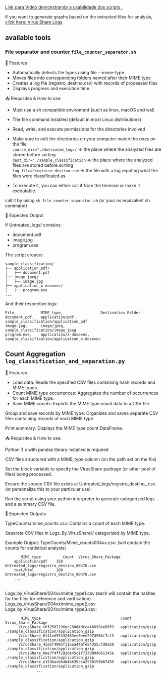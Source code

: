 [Link para Video demonstrando a usabilidade dos scripts 
.](https://youtu.be/W-Yv8zkEI88)

If you want to generate graphs based on the extracted files for analysis, [click here: Virus Share Logs](https://github.com/ViniSSBrandao/VirusShareLogs)

## available tools

### File separator and counter `file_counter_separator.sh`
  
🚀 Features

- Automatically detects file types using file --mime-type
- Moves files into corresponding folders named after their MIME type
- Creates a log file (registro_destino.csv) with records of processed files
- Displays progress and execution time

📥 Requisites & How to use:

- Must use a sh compatible enviroment (such as linux, macOS and wsl)
- The file command installed (default in most Linux distributions)
- Read, write, and execute permissions for the directories involved

- Make sure to edit the directories on your computer match the ones on the file<br/>
`source_dir="./Untreated_logs/` => the place where the analyzed files are stored before sorting <br/>
`dest_dir="./sample_classification` => the place where the analyzed files are stored before sorting<br/>
`log_file="registro_destino.csv` => the file with a log repoting what the files were classificated as <br/>

- To execute it, you can either call it from the terminal or make it executable. 

call it by using `sh file_counter_separator.sh` (or your os equivalent sh command) 

📂 Expected Output

If Untreated_logs/ contains:<br/>
- document.pdf<br/>
- image.jpg<br/>
- program.exe<br/>

The script creates:

    sample_classification/ 
    ├── application_pdf/
    │   ├── document.pdf
    ├── image_jpeg/
    │   ├── image.jpg
    ├── application_x-dosexec/
    │   ├── program.exe
    ...

And their respective logs:

    File,           MIME_type,                 Destination Folder
    document.pdf,   application/pdf,           sample_classification/application_pdf
    image.jpg,      image/jpeg,                sample_classification/image_jpeg
    program.exe,    application/x-dosexec,     sample_classification/application_x-dosexec



## Count Aggregation `log_classification_and_separation.py`



🚀 Features

- Load data: Reads the specified CSV files containing hash records and MIME types.
- Count MIME type occurrences: Aggregates the number of occurrences for each MIME type.
- Save MIME counts: Exports the MIME type count data to a CSV file.


Group and save records by MIME type: Organizes and saves separate CSV files containing records of each MIME type.

Print summary: Displays the MIME type count DataFrame.

📥 Requisites & How to use:

Python 3.x with pandas library installed is required

CSV files structured with a MIME_type column (on the path set on the file)

Set the block variable to specify the VirusShare package (or other pool of files) being processed.

Ensure the source CSV file exists at Untreated_logs/registro_destino_<block>.csv. (or personalize this to your particular use)

Run the script using your python interpreter to generate categorized logs and a summary CSV file.

📂 Expected Outputs

TypeCounts/mime_counts<block>.csv: Contains a count of each MIME type.

Separate CSV files in Logs_By_VirusShare/<block>/ categorized by MIME type.

Example Output:
        TypeCounts/Mime_counts004xx.csv: (will contain the counts for statistical analysis)

           MIME_type          Count  Virus_Share_Package
        application/pdf    150    Untreated_logs/registro_destino_00478.csv
        text/html          100    Untreated_logs/registro_destino_00478.csv
        ...
<br/>
        Logs_by_VirusShare/004xx/mime_type1.csv (each will contain the hashes for the files for reference and verification)<br/>
        Logs_by_VirusShare/004xx/mime_type2.csv  <br/>
        Logs_by_VirusShare/004xx/mime_type3.csv:

           MIME_type                                    Count               Virus_Share_Package
          VirusShare_c6f2507196ec200d4dcca46898ce09f9	application/gzip	./sample_classification/application_gzip
          VirusShare_0f41ed97b32463ec0eee297496bf7cf3	application/gzip	./sample_classification/application_gzip
          VirusShare_43e5f4995f11aea446fe54355cfd8ab9	application/gzip	./sample_classification/application_gzip
          VirusShare_0ee7f4ff292de45c1f733d994661345e	application/gzip	./sample_classification/application_gzip
          VirusShare_e153bacb64b4b635cca2538198b87459	application/gzip	./sample_classification/application_gzip
                  ...
